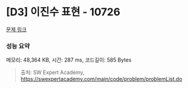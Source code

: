 # [D3] 이진수 표현 - 10726 

[문제 링크](https://swexpertacademy.com/main/code/problem/problemDetail.do?contestProbId=AXRSXf_a9qsDFAXS) 

### 성능 요약

메모리: 48,364 KB, 시간: 287 ms, 코드길이: 585 Bytes



> 출처: SW Expert Academy, https://swexpertacademy.com/main/code/problem/problemList.do